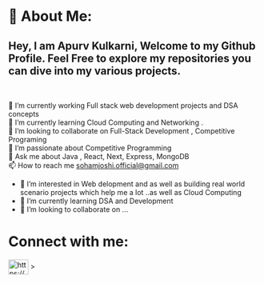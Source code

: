 # 💫 About Me:
<h2>
Hey, I am Apurv Kulkarni, Welcome to my Github Profile. Feel Free to explore my repositories you can dive into my various projects. </h2>
<br> 

🔭 I’m currently working Full stack web development projects and DSA concepts<br>🌱 I’m currently learning Cloud Computing and Networking .<br>👯 I’m looking to collaborate on Full-Stack Development , Competitive Programing<br>🤝 I’m passionate about Competitive Programming<br>💬 Ask me about Java , React, Next, Express, MongoDB<br>📫 How to reach me sohamjoshi.official@gmail.com
<br/>
- 👀 I’m interested in Web delopment and as well as building real world scenario projects which help me a lot ..as well as Cloud Computing 
- 🌱 I’m currently learning DSA and Development 
- 💞️ I’m looking to collaborate on ...
# Connect with me:
<p align="left">
<a href="https://www.linkedin.com/in/apurv-kulkarni-080293212/" target="blank"><img align="center" src="https://raw.githubusercontent.com/rahuldkjain/github-profile-readme-generator/master/src/images/icons/Social/linked-in-alt.svg" alt="https://www.linkedin.com/in/apurv-kulkarni-080293212/" height="30" width="40" /></a>
></a>
</p>
<br/>

<!---
apurvk5/apurvk5 is a ✨ special ✨ repository because its `README.md` (this file) appears on your GitHub profile.
You can click the Preview link to take a look at your changes.
--->
